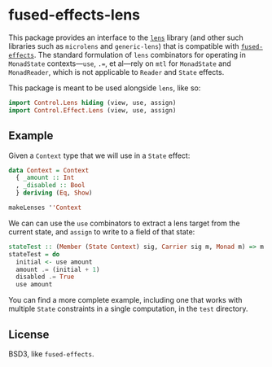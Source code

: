 # fused-effects-lens

This package provides an interface to the [`lens`](https://github.com/ekmett/lens) library (and other such libraries such as `microlens` and `generic-lens`) that is compatible with [`fused-effects`](https://github.com/robrix/fused-effects). The standard formulation of `lens` combinators for operating in `MonadState` contexts—`use`, `.=`, et al—rely on `mtl` for `MonadState` and `MonadReader`, which is not applicable to `Reader` and `State` effects.

This package is meant to be used alongside `lens`, like so:

``` haskell
import Control.Lens hiding (view, use, assign)
import Control.Effect.Lens (view, use, assign)
```

## Example

Given a `Context` type that we will use in a `State` effect:

``` haskell
data Context = Context
  { _amount :: Int
  , _disabled :: Bool
  } deriving (Eq, Show)

makeLenses ''Context
```

We can can use the `use` combinators to extract a lens target from the current state, and `assign` to write to a field of that state:

``` haskell
stateTest :: (Member (State Context) sig, Carrier sig m, Monad m) => m Int
stateTest = do
  initial <- use amount
  amount .= (initial + 1)
  disabled .= True
  use amount
```

You can find a more complete example, including one that works with multiple `State` constraints in a single computation, in the `test` directory.

## License

BSD3, like `fused-effects`.
